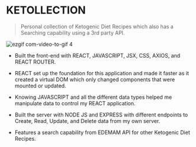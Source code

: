# KETOLLECTION

 >Personal collection of Ketogenic Diet Recipes which also has a Searching
 >capability using a 3rd party API.


![ezgif com-video-to-gif 4](https://user-images.githubusercontent.com/29646098/45980949-4550e180-c008-11e8-96ac-ac287c7d328b.gif)


* Built the front-end with REACT, JAVASCRIPT, JSX, CSS, AXIOS, and REACT
ROUTER.

* REACT set up the foundation for this application and made it faster as it created
a virtual DOM which only changed components that were mounted or updated.

* Knowing JAVASCRIPT and all the different data types helped me manipulate
data to control my REACT application.

* Built the server with NODE JS and EXPRESS with different endpoints to Create,
Read, Update, and Delete data from my own server.

* Features a search capability from EDEMAM API for other Ketogenic Diet
Recipes.
